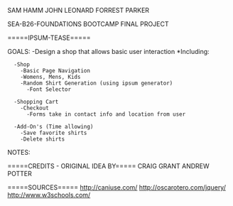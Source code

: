 SAM HAMM
JOHN LEONARD
FORREST PARKER

SEA-B26-FOUNDATIONS BOOTCAMP
FINAL PROJECT

=====IPSUM-TEASE=====

GOALS:
  -Design a shop that allows basic user interaction
    *Including:

      -Shop
        -Basic Page Navigation
        -Womens, Mens, Kids
        -Random Shirt Generation (using ipsum generator)
          -Font Selector

      -Shopping Cart
        -Checkout
          -Forms take in contact info and location from user

      -Add-On's (Time allowing)
        -Save favorite shirts
        -Delete shirts

NOTES:


=====CREDITS - ORIGINAL IDEA BY=====
CRAIG GRANT
ANDREW POTTER

=====SOURCES=====
http://caniuse.com/
http://oscarotero.com/jquery/
http://www.w3schools.com/